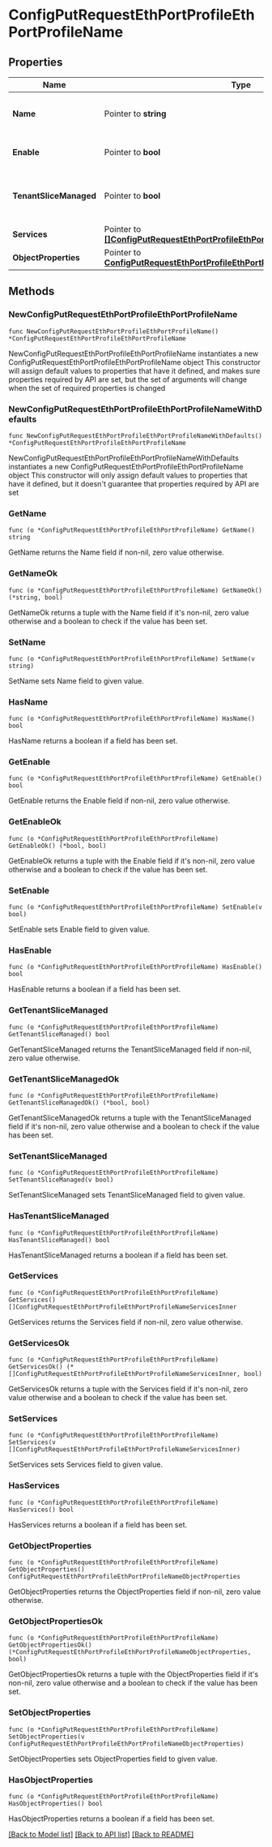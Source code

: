 # ConfigPutRequestEthPortProfileEthPortProfileName

## Properties

Name | Type | Description | Notes
------------ | ------------- | ------------- | -------------
**Name** | Pointer to **string** | Object Name. Must be unique. | [optional] [default to ""]
**Enable** | Pointer to **bool** | Enable object. | [optional] [default to false]
**TenantSliceManaged** | Pointer to **bool** | Profiles that Tenant Slice creates and manages | [optional] [default to false]
**Services** | Pointer to [**[]ConfigPutRequestEthPortProfileEthPortProfileNameServicesInner**](ConfigPutRequestEthPortProfileEthPortProfileNameServicesInner.md) |  | [optional] 
**ObjectProperties** | Pointer to [**ConfigPutRequestEthPortProfileEthPortProfileNameObjectProperties**](ConfigPutRequestEthPortProfileEthPortProfileNameObjectProperties.md) |  | [optional] 

## Methods

### NewConfigPutRequestEthPortProfileEthPortProfileName

`func NewConfigPutRequestEthPortProfileEthPortProfileName() *ConfigPutRequestEthPortProfileEthPortProfileName`

NewConfigPutRequestEthPortProfileEthPortProfileName instantiates a new ConfigPutRequestEthPortProfileEthPortProfileName object
This constructor will assign default values to properties that have it defined,
and makes sure properties required by API are set, but the set of arguments
will change when the set of required properties is changed

### NewConfigPutRequestEthPortProfileEthPortProfileNameWithDefaults

`func NewConfigPutRequestEthPortProfileEthPortProfileNameWithDefaults() *ConfigPutRequestEthPortProfileEthPortProfileName`

NewConfigPutRequestEthPortProfileEthPortProfileNameWithDefaults instantiates a new ConfigPutRequestEthPortProfileEthPortProfileName object
This constructor will only assign default values to properties that have it defined,
but it doesn't guarantee that properties required by API are set

### GetName

`func (o *ConfigPutRequestEthPortProfileEthPortProfileName) GetName() string`

GetName returns the Name field if non-nil, zero value otherwise.

### GetNameOk

`func (o *ConfigPutRequestEthPortProfileEthPortProfileName) GetNameOk() (*string, bool)`

GetNameOk returns a tuple with the Name field if it's non-nil, zero value otherwise
and a boolean to check if the value has been set.

### SetName

`func (o *ConfigPutRequestEthPortProfileEthPortProfileName) SetName(v string)`

SetName sets Name field to given value.

### HasName

`func (o *ConfigPutRequestEthPortProfileEthPortProfileName) HasName() bool`

HasName returns a boolean if a field has been set.

### GetEnable

`func (o *ConfigPutRequestEthPortProfileEthPortProfileName) GetEnable() bool`

GetEnable returns the Enable field if non-nil, zero value otherwise.

### GetEnableOk

`func (o *ConfigPutRequestEthPortProfileEthPortProfileName) GetEnableOk() (*bool, bool)`

GetEnableOk returns a tuple with the Enable field if it's non-nil, zero value otherwise
and a boolean to check if the value has been set.

### SetEnable

`func (o *ConfigPutRequestEthPortProfileEthPortProfileName) SetEnable(v bool)`

SetEnable sets Enable field to given value.

### HasEnable

`func (o *ConfigPutRequestEthPortProfileEthPortProfileName) HasEnable() bool`

HasEnable returns a boolean if a field has been set.

### GetTenantSliceManaged

`func (o *ConfigPutRequestEthPortProfileEthPortProfileName) GetTenantSliceManaged() bool`

GetTenantSliceManaged returns the TenantSliceManaged field if non-nil, zero value otherwise.

### GetTenantSliceManagedOk

`func (o *ConfigPutRequestEthPortProfileEthPortProfileName) GetTenantSliceManagedOk() (*bool, bool)`

GetTenantSliceManagedOk returns a tuple with the TenantSliceManaged field if it's non-nil, zero value otherwise
and a boolean to check if the value has been set.

### SetTenantSliceManaged

`func (o *ConfigPutRequestEthPortProfileEthPortProfileName) SetTenantSliceManaged(v bool)`

SetTenantSliceManaged sets TenantSliceManaged field to given value.

### HasTenantSliceManaged

`func (o *ConfigPutRequestEthPortProfileEthPortProfileName) HasTenantSliceManaged() bool`

HasTenantSliceManaged returns a boolean if a field has been set.

### GetServices

`func (o *ConfigPutRequestEthPortProfileEthPortProfileName) GetServices() []ConfigPutRequestEthPortProfileEthPortProfileNameServicesInner`

GetServices returns the Services field if non-nil, zero value otherwise.

### GetServicesOk

`func (o *ConfigPutRequestEthPortProfileEthPortProfileName) GetServicesOk() (*[]ConfigPutRequestEthPortProfileEthPortProfileNameServicesInner, bool)`

GetServicesOk returns a tuple with the Services field if it's non-nil, zero value otherwise
and a boolean to check if the value has been set.

### SetServices

`func (o *ConfigPutRequestEthPortProfileEthPortProfileName) SetServices(v []ConfigPutRequestEthPortProfileEthPortProfileNameServicesInner)`

SetServices sets Services field to given value.

### HasServices

`func (o *ConfigPutRequestEthPortProfileEthPortProfileName) HasServices() bool`

HasServices returns a boolean if a field has been set.

### GetObjectProperties

`func (o *ConfigPutRequestEthPortProfileEthPortProfileName) GetObjectProperties() ConfigPutRequestEthPortProfileEthPortProfileNameObjectProperties`

GetObjectProperties returns the ObjectProperties field if non-nil, zero value otherwise.

### GetObjectPropertiesOk

`func (o *ConfigPutRequestEthPortProfileEthPortProfileName) GetObjectPropertiesOk() (*ConfigPutRequestEthPortProfileEthPortProfileNameObjectProperties, bool)`

GetObjectPropertiesOk returns a tuple with the ObjectProperties field if it's non-nil, zero value otherwise
and a boolean to check if the value has been set.

### SetObjectProperties

`func (o *ConfigPutRequestEthPortProfileEthPortProfileName) SetObjectProperties(v ConfigPutRequestEthPortProfileEthPortProfileNameObjectProperties)`

SetObjectProperties sets ObjectProperties field to given value.

### HasObjectProperties

`func (o *ConfigPutRequestEthPortProfileEthPortProfileName) HasObjectProperties() bool`

HasObjectProperties returns a boolean if a field has been set.


[[Back to Model list]](../README.md#documentation-for-models) [[Back to API list]](../README.md#documentation-for-api-endpoints) [[Back to README]](../README.md)


